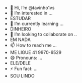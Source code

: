 - 👋 Hi, I’m @tavinho1vs
- 👀 I’m interested in ...
- ESTUDAR
- 🌱 I’m currently learning ...
- DINHEIRO
- 💞️ I’m looking to collaborate on ..
- EM NADA
- 📫 How to reach me ...
- ME LIGUE 41 9970-6529
- 😄 Pronouns: ...
- ELE/DELE
- ⚡ Fun fact: ...
- SOU LINDO

<!---
tavinho1vs/tavinho1vs is a ✨ special ✨ repository because its `README.md` (this file) appears on your GitHub profile.
You can click the Preview link to take a look at your changes.
--->
